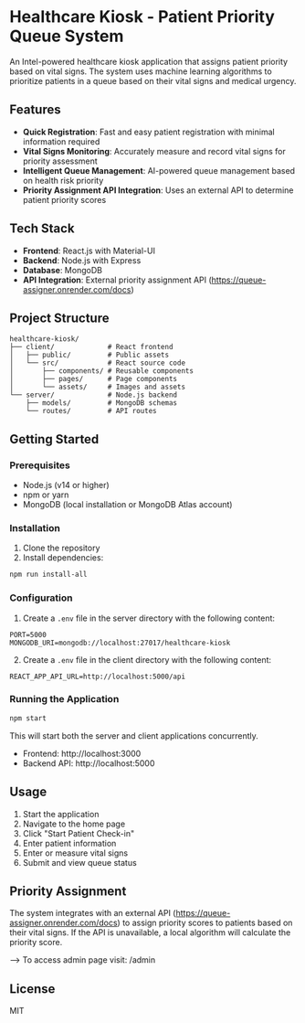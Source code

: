 # Healthcare Kiosk - Patient Priority Queue System

An Intel-powered healthcare kiosk application that assigns patient priority based on vital signs. The system uses machine learning algorithms to prioritize patients in a queue based on their vital signs and medical urgency.

## Features

- **Quick Registration**: Fast and easy patient registration with minimal information required
- **Vital Signs Monitoring**: Accurately measure and record vital signs for priority assessment
- **Intelligent Queue Management**: AI-powered queue management based on health risk priority
- **Priority Assignment API Integration**: Uses an external API to determine patient priority scores


## Tech Stack

- **Frontend**: React.js with Material-UI
- **Backend**: Node.js with Express
- **Database**: MongoDB
- **API Integration**: External priority assignment API (https://queue-assigner.onrender.com/docs)

## Project Structure

```
healthcare-kiosk/
├── client/             # React frontend
│   ├── public/         # Public assets
│   └── src/            # React source code
│       ├── components/ # Reusable components
│       ├── pages/      # Page components
│       └── assets/     # Images and assets
└── server/             # Node.js backend
    ├── models/         # MongoDB schemas
    └── routes/         # API routes
```

## Getting Started

### Prerequisites

- Node.js (v14 or higher)
- npm or yarn
- MongoDB (local installation or MongoDB Atlas account)

### Installation

1. Clone the repository
2. Install dependencies:

```bash
npm run install-all
```

### Configuration

1. Create a `.env` file in the server directory with the following content:

```
PORT=5000
MONGODB_URI=mongodb://localhost:27017/healthcare-kiosk
```

2. Create a `.env` file in the client directory with the following content:

```
REACT_APP_API_URL=http://localhost:5000/api
```

### Running the Application

```bash
npm start
```

This will start both the server and client applications concurrently.

- Frontend: http://localhost:3000
- Backend API: http://localhost:5000

## Usage

1. Start the application
2. Navigate to the home page
3. Click "Start Patient Check-in"
4. Enter patient information
5. Enter or measure vital signs
6. Submit and view queue status

## Priority Assignment

The system integrates with an external API (https://queue-assigner.onrender.com/docs) to assign priority scores to patients based on their vital signs. If the API is unavailable, a local algorithm will calculate the priority score.

--> To access admin page visit: /admin

## License

MIT
